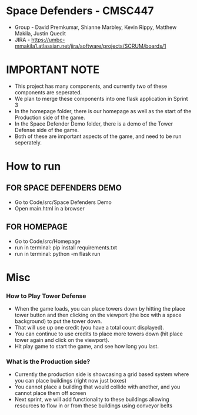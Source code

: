 # Space Defenders - CMSC447
* Group - David Premkumar, Shianne Marbley, Kevin Rippy, Matthew Makila, Justin Quedit
* JIRA - https://umbc-mmakila1.atlassian.net/jira/software/projects/SCRUM/boards/1

# IMPORTANT NOTE
* This project has many components, and currently two of these components are seperated.
* We plan to merge these components into one flask application in Sprint 3
* In the homepage folder, there is our homepage as well as the start of the Production side of the game.
* In the Space Defender Demo folder, there is a demo of the Tower Defense side of the game.
* Both of these are important aspects of the game, and need to be run seperately.

# How to run
## FOR SPACE DEFENDERS DEMO
* Go to Code/src/Space Defenders Demo
* Open main.html in a browser
## FOR HOMEPAGE
* Go to Code/src/Homepage
* run in terminal: pip install requirements.txt
* run in terminal: python -m flask run

# Misc
### How to Play Tower Defense
* When the game loads, you can place towers down by hitting the place tower button and then clicking on the viewport (the box with a space background) to put the tower down.
* That will use up one credit (you have a total count displayed).
* You can continue to use credits to place more towers down (hit place tower again and click on the viewport). 
* Hit play game to start the game, and see how long you last.
### What is the Production side?
* Currently the production side is showcasing a grid based system where you can place buildings (right now just boxes)
* You cannot place a building that would collide with another, and you cannot place them off screen
* Next sprint, we will add functionality to these buildings allowing resources to flow in or from these buildings using conveyor belts
